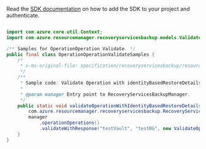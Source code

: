 Read the [SDK documentation](https://github.com/Azure/azure-sdk-for-java/blob/azure-resourcemanager-recoveryservicesbackup_1.0.0-beta.2/sdk/recoveryservicesbackup/azure-resourcemanager-recoveryservicesbackup/README.md) on how to add the SDK to your project and authenticate.

```java

import com.azure.core.util.Context;
import com.azure.resourcemanager.recoveryservicesbackup.models.ValidateOperationRequest;

/** Samples for OperationOperation Validate. */
public final class OperationOperationValidateSamples {
    /*
     * x-ms-original-file: specification/recoveryservicesbackup/resource-manager/Microsoft.RecoveryServices/stable/2021-07-01/examples/AzureIaasVm/Main_IdentityBasedRestoreDetails.json
     */
    /**
     * Sample code: Validate Operation with identityBasedRestoreDetails.
     *
     * @param manager Entry point to RecoveryServicesBackupManager.
     */
    public static void validateOperationWithIdentityBasedRestoreDetails(
        com.azure.resourcemanager.recoveryservicesbackup.RecoveryServicesBackupManager manager) {
        manager
            .operationOperations()
            .validateWithResponse("testVault", "testRG", new ValidateOperationRequest(), Context.NONE);
    }
}
```
